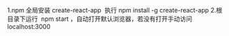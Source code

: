 1.npm 全局安装 create-react-app  执行 npm install -g create-react-app
2.根目录下运行  npm start ，自动打开默认浏览器，若没有打开手动访问localhost:3000
